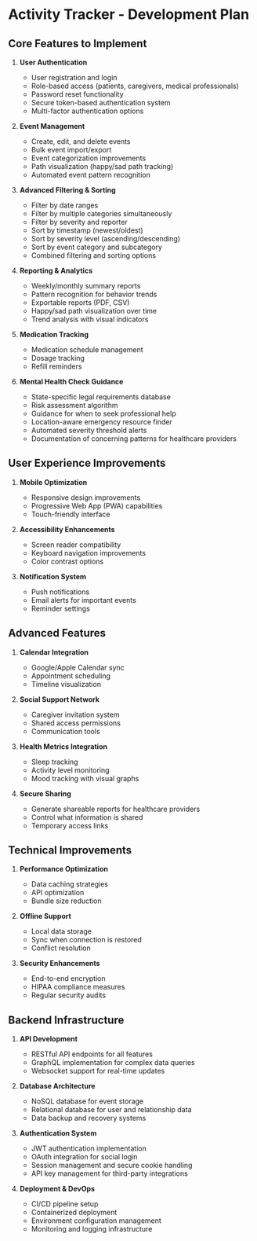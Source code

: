 # Activity Tracker - Development Plan

## Core Features to Implement

1. **User Authentication**
   - User registration and login
   - Role-based access (patients, caregivers, medical professionals)
   - Password reset functionality
   - Secure token-based authentication system
   - Multi-factor authentication options

2. **Event Management**
   - Create, edit, and delete events
   - Bulk event import/export
   - Event categorization improvements
   - Path visualization (happy/sad path tracking)
   - Automated event pattern recognition

3. **Advanced Filtering & Sorting**
   - Filter by date ranges
   - Filter by multiple categories simultaneously
   - Filter by severity and reporter
   - Sort by timestamp (newest/oldest)
   - Sort by severity level (ascending/descending)
   - Sort by event category and subcategory
   - Combined filtering and sorting options

4. **Reporting & Analytics**
   - Weekly/monthly summary reports
   - Pattern recognition for behavior trends
   - Exportable reports (PDF, CSV)
   - Happy/sad path visualization over time
   - Trend analysis with visual indicators

5. **Medication Tracking**
   - Medication schedule management
   - Dosage tracking
   - Refill reminders

6. **Mental Health Check Guidance**
   - State-specific legal requirements database
   - Risk assessment algorithm
   - Guidance for when to seek professional help
   - Location-aware emergency resource finder
   - Automated severity threshold alerts
   - Documentation of concerning patterns for healthcare providers

## User Experience Improvements

1. **Mobile Optimization**
   - Responsive design improvements
   - Progressive Web App (PWA) capabilities
   - Touch-friendly interface

2. **Accessibility Enhancements**
   - Screen reader compatibility
   - Keyboard navigation improvements
   - Color contrast options

3. **Notification System**
   - Push notifications
   - Email alerts for important events
   - Reminder settings

## Advanced Features

1. **Calendar Integration**
   - Google/Apple Calendar sync
   - Appointment scheduling
   - Timeline visualization

2. **Social Support Network**
   - Caregiver invitation system
   - Shared access permissions
   - Communication tools

3. **Health Metrics Integration**
   - Sleep tracking
   - Activity level monitoring
   - Mood tracking with visual graphs

4. **Secure Sharing**
   - Generate shareable reports for healthcare providers
   - Control what information is shared
   - Temporary access links

## Technical Improvements

1. **Performance Optimization**
   - Data caching strategies
   - API optimization
   - Bundle size reduction

2. **Offline Support**
   - Local data storage
   - Sync when connection is restored
   - Conflict resolution

3. **Security Enhancements**
   - End-to-end encryption
   - HIPAA compliance measures
   - Regular security audits

## Backend Infrastructure

1. **API Development**
   - RESTful API endpoints for all features
   - GraphQL implementation for complex data queries
   - Websocket support for real-time updates

2. **Database Architecture**
   - NoSQL database for event storage
   - Relational database for user and relationship data
   - Data backup and recovery systems

3. **Authentication System**
   - JWT authentication implementation
   - OAuth integration for social login
   - Session management and secure cookie handling
   - API key management for third-party integrations

4. **Deployment & DevOps**
   - CI/CD pipeline setup
   - Containerized deployment
   - Environment configuration management
   - Monitoring and logging infrastructure 